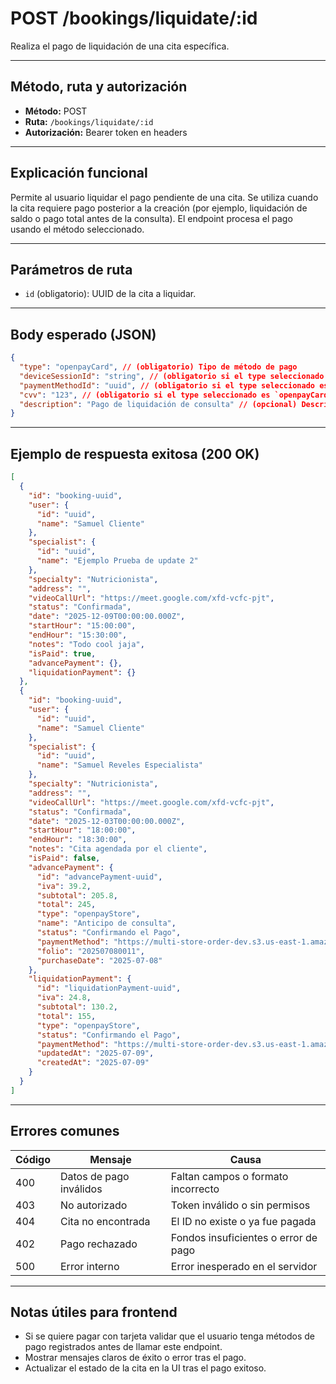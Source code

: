 # POST /bookings/liquidate/:id

Realiza el pago de liquidación de una cita específica.

---

## Método, ruta y autorización

- **Método:** POST
- **Ruta:** `/bookings/liquidate/:id`
- **Autorización:** Bearer token en headers

---

## Explicación funcional

Permite al usuario liquidar el pago pendiente de una cita. Se utiliza cuando la cita requiere pago posterior a la creación (por ejemplo, liquidación de saldo o pago total antes de la consulta). El endpoint procesa el pago usando el método seleccionado.

---

## Parámetros de ruta

- `id` (obligatorio): UUID de la cita a liquidar.

---

## Body esperado (JSON)

```json
{
  "type": "openpayCard", // (obligatorio) Tipo de método de pago
  "deviceSessionId": "string", // (obligatorio si el type seleccionado es `openpayCard` (tarjeta)) ID de sesión del dispositivo
  "paymentMethodId": "uuid", // (obligatorio si el type seleccionado es `openpayCard` (tarjeta)) ID del método de pago
  "cvv": "123", // (obligatorio si el type seleccionado es `openpayCard` (tarjeta))
  "description": "Pago de liquidación de consulta" // (opcional) Descripción
}
```

---

## Ejemplo de respuesta exitosa (200 OK)

```json
[
  {
    "id": "booking-uuid",
    "user": {
      "id": "uuid",
      "name": "Samuel Cliente"
    },
    "specialist": {
      "id": "uuid",
      "name": "Ejemplo Prueba de update 2"
    },
    "specialty": "Nutricionista",
    "address": "",
    "videoCallUrl": "https://meet.google.com/xfd-vcfc-pjt",
    "status": "Confirmada",
    "date": "2025-12-09T00:00:00.000Z",
    "startHour": "15:00:00",
    "endHour": "15:30:00",
    "notes": "Todo cool jaja",
    "isPaid": true,
    "advancePayment": {},
    "liquidationPayment": {}
  },
  {
    "id": "booking-uuid",
    "user": {
      "id": "uuid",
      "name": "Samuel Cliente"
    },
    "specialist": {
      "id": "uuid",
      "name": "Samuel Reveles Especialista"
    },
    "specialty": "Nutricionista",
    "address": "",
    "videoCallUrl": "https://meet.google.com/xfd-vcfc-pjt",
    "status": "Confirmada",
    "date": "2025-12-03T00:00:00.000Z",
    "startHour": "18:00:00",
    "endHour": "18:30:00",
    "notes": "Cita agendada por el cliente",
    "isPaid": false,
    "advancePayment": {
      "id": "advancePayment-uuid",
      "iva": 39.2,
      "subtotal": 205.8,
      "total": 245,
      "type": "openpayStore",
      "name": "Anticipo de consulta",
      "status": "Confirmando el Pago",
      "paymentMethod": "https://multi-store-order-dev.s3.us-east-1.amazonaws.com/payment-receipt/bookings/f0d8e32b-e4bb-4e08-ae48-6c9b96a3a98f/1010102061935396.pdf",
      "folio": "202507080011",
      "purchaseDate": "2025-07-08"
    },
    "liquidationPayment": {
      "id": "liquidationPayment-uuid",
      "iva": 24.8,
      "subtotal": 130.2,
      "total": 155,
      "type": "openpayStore",
      "status": "Confirmando el Pago",
      "paymentMethod": "https://multi-store-order-dev.s3.us-east-1.amazonaws.com/payment-receipt/bookings/f0d8e32b-e4bb-4e08-ae48-6c9b96a3a98f/1010102061935396.pdf",
      "updatedAt": "2025-07-09",
      "createdAt": "2025-07-09"
    }
  }
]
```

---

## Errores comunes

| Código | Mensaje                 | Causa                                |
| ------ | ----------------------- | ------------------------------------ |
| 400    | Datos de pago inválidos | Faltan campos o formato incorrecto   |
| 403    | No autorizado           | Token inválido o sin permisos        |
| 404    | Cita no encontrada      | El ID no existe o ya fue pagada      |
| 402    | Pago rechazado          | Fondos insuficientes o error de pago |
| 500    | Error interno           | Error inesperado en el servidor      |

---

## Notas útiles para frontend

- Si se quiere pagar con tarjeta validar que el usuario tenga métodos de pago registrados antes de llamar este endpoint.
- Mostrar mensajes claros de éxito o error tras el pago.
- Actualizar el estado de la cita en la UI tras el pago exitoso.
